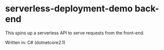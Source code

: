 # serverless-deployment-demo back-end
This spins up a serverless API to serve requests from the front-end.

Written in: C# (dotnetcore2.1)

